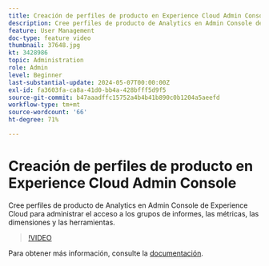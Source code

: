 ```yaml
---
title: Creación de perfiles de producto en Experience Cloud Admin Console
description: Cree perfiles de producto de Analytics en Admin Console de Experience Cloud para administrar el acceso a los grupos de informes, las métricas, las dimensiones y las herramientas.
feature: User Management
doc-type: feature video
thumbnail: 37648.jpg
kt: 3428986
topic: Administration
role: Admin
level: Beginner
last-substantial-update: 2024-05-07T00:00:00Z
exl-id: fa3603fa-ca8a-41d0-bb4a-428bfff5d9f5
source-git-commit: b47aaadffc15752a4b4b41b890c0b1204a5aeefd
workflow-type: tm+mt
source-wordcount: '66'
ht-degree: 71%

---
```


# Creación de perfiles de producto en Experience Cloud Admin Console

Cree perfiles de producto de Analytics en Admin Console de Experience Cloud para administrar el acceso a los grupos de informes, las métricas, las dimensiones y las herramientas.

>[!VIDEO](https://video.tv.adobe.com/v/3428986/?learn=on)

Para obtener más información, consulte la [documentación](https://experienceleague.adobe.com/en/docs/analytics/admin/admin-console/permissions/product-profile).
